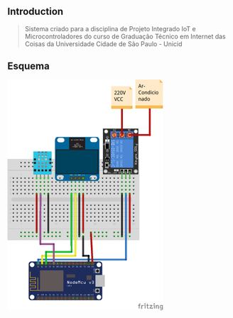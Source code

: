 ## Introduction

> Sistema criado para a disciplina de Projeto Integrado IoT e Microcontroladores do curso de Graduação Técnico em Internet das Coisas da Universidade Cidade de São Paulo - Unicid

## Esquema

<img src="https://raw.githubusercontent.com/fabiorvs/projeto_temperatura/master/Docs/esquema_Node.png" width="350" alt="accessibility text">

